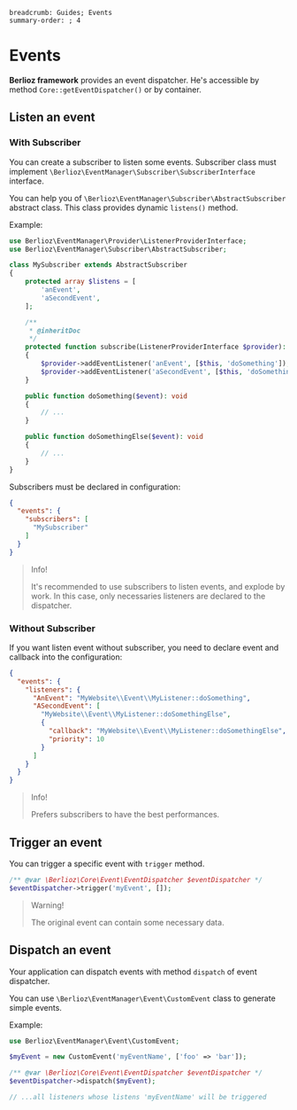 ```index
breadcrumb: Guides; Events
summary-order: ; 4
```

# Events

**Berlioz framework** provides an event dispatcher. He's accessible by method `Core::getEventDispatcher()` or by
container.

## Listen an event

### With Subscriber

You can create a subscriber to listen some events. Subscriber class must
implement `\Berlioz\EventManager\Subscriber\SubscriberInterface` interface.

You can help you of `\Berlioz\EventManager\Subscriber\AbstractSubscriber` abstract class. This class provides
dynamic `listens()` method.

Example:

```php
use Berlioz\EventManager\Provider\ListenerProviderInterface;
use Berlioz\EventManager\Subscriber\AbstractSubscriber;

class MySubscriber extends AbstractSubscriber
{
    protected array $listens = [
        'anEvent',        
        'aSecondEvent',        
    ];

    /**
     * @inheritDoc
     */
    protected function subscribe(ListenerProviderInterface $provider): void
    {
        $provider->addEventListener('anEvent', [$this, 'doSomething']);
        $provider->addEventListener('aSecondEvent', [$this, 'doSomethingElse']);
    }

    public function doSomething($event): void
    {
        // ...
    }

    public function doSomethingElse($event): void
    {
        // ...
    }
}
```

Subscribers must be declared in configuration:

```json
{
  "events": {
    "subscribers": [
      "MySubscriber"
    ]
  }
}
```

> Info!
>
> It's recommended to use subscribers to listen events, and explode by work.
> In this case, only necessaries listeners are declared to the dispatcher.

### Without Subscriber

If you want listen event without subscriber, you need to declare event and callback into the configuration:

```json
{
  "events": {
    "listeners": {
      "AnEvent": "MyWebsite\\Event\\MyListener::doSomething",
      "ASecondEvent": [
        "MyWebsite\\Event\\MyListener::doSomethingElse",
        {
          "callback": "MyWebsite\\Event\\MyListener::doSomethingElse",
          "priority": 10
        }
      ]
    }
  }
}
```

> Info!
>
> Prefers subscribers to have the best performances.

## Trigger an event

You can trigger a specific event with `trigger` method.

```php
/** @var \Berlioz\Core\Event\EventDispatcher $eventDispatcher */
$eventDispatcher->trigger('myEvent', []);
```

> Warning!
>
> The original event can contain some necessary data.

## Dispatch an event

Your application can dispatch events with method `dispatch` of event dispatcher.

You can use `\Berlioz\EventManager\Event\CustomEvent` class to generate simple events.

Example:

```php
use Berlioz\EventManager\Event\CustomEvent;

$myEvent = new CustomEvent('myEventName', ['foo' => 'bar']);

/** @var \Berlioz\Core\Event\EventDispatcher $eventDispatcher */
$eventDispatcher->dispatch($myEvent);

// ...all listeners whose listens 'myEventName' will be triggered
```